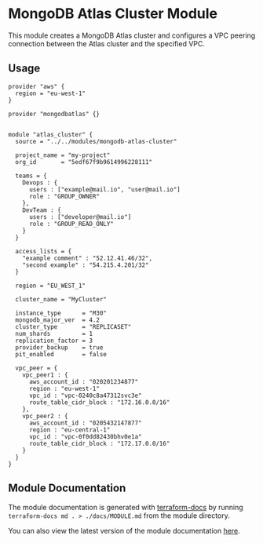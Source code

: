 # MongoDB Atlas Cluster Module

This module creates a MongoDB Atlas cluster and configures a VPC peering connection between the Atlas cluster and the specified VPC.

## Usage

```hcl
provider "aws" {
  region = "eu-west-1"
}

provider "mongodbatlas" {}


module "atlas_cluster" {
  source = "../../modules/mongodb-atlas-cluster"

  project_name = "my-project"
  org_id       = "5edf67f9b9614996228111"

  teams = {
    Devops : {
      users : ["example@mail.io", "user@mail.io"]
      role : "GROUP_OWNER"
    },
    DevTeam : {
      users : ["developer@mail.io"]
      role : "GROUP_READ_ONLY"
    }
  }

  access_lists = {
    "example comment" : "52.12.41.46/32",
    "second example" : "54.215.4.201/32"
  }

  region = "EU_WEST_1"

  cluster_name = "MyCluster"

  instance_type      = "M30"
  mongodb_major_ver  = 4.2
  cluster_type       = "REPLICASET"
  num_shards         = 1
  replication_factor = 3
  provider_backup    = true
  pit_enabled        = false

  vpc_peer = {
    vpc_peer1 : {
      aws_account_id : "020201234877"
      region : "eu-west-1"
      vpc_id : "vpc-0240c8a47312svc3e"
      route_table_cidr_block : "172.16.0.0/16"
    },
    vpc_peer2 : {
      aws_account_id : "0205432147877"
      region : "eu-central-1"
      vpc_id : "vpc-0f0dd82430bhv0e1a"
      route_table_cidr_block : "172.17.0.0/16"
    }
  }
}
```

## Module Documentation

The module documentation is generated with [terraform-docs](https://github.com/terraform-docs/terraform-docs) by running `terraform-docs md . > ./docs/MODULE.md` from the module directory.

You can also view the latest version of the module documentation [here](./docs/MODULE.md).

